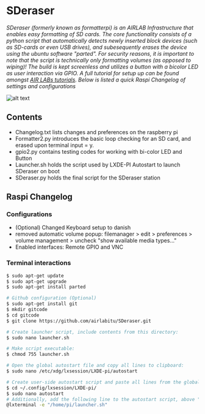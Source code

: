 # SDeraser
*SDeraser (formerly known as formatterpi) is an AIRLAB Infrastructure that enables easy formatting of SD cards. The core functionality consists of a python script that automatically detects newly inserted block devices (such as SD-cards or even USB drives), and subesequently erases the device using the ubuntu software "parted". For security reasons, it is important to note that the script is technically only formatting volumes (as opposed to wiping)!  The build is kept screenless and utilizes a button with a bicolor LED as user interaction via GPIO. A full tutorial for setup up can be found amongst [AIR LABs tutorials](https://airlab.itu.dk/category/tutorial/). Below is listed a quick Raspi Changelog of settings and configurations*

![alt text](https://airlab.itu.dk/wp-content/uploads/sites/71/2023/03/eraserpi.png)


## Contents
- Changelog.txt lists changes and preferences on the raspberry pi
- Formatter2.py introduces the basic loop checking for an SD card, and erased upon terminal input = y.
- gpio2.py contains testing codes for working with bi-color LED and Button
- Launcher.sh holds the script used by LXDE-PI Autostart to launch SDeraser on boot
- SDeraser.py holds the final script for the SDeraser station

## Raspi Changelog

### Configurations
- (Optional) Changed Keyboard setup to danish
- removed automatic volume popup: filemanager > edit > preferences > volume management > uncheck "show available media types..."
- Enabled interfaces: Remote GPIO and VNC

### Terminal interactions
```sh
$ sudo apt-get update
$ sudo apt-get upgrade
$ sudo apt-get install parted
```

```sh
# Github configuration (Optional)
$ sudo apt-get install git
$ mkdir gitcode
$ cd gitcode
$ git clone https://github.com/airlabitu/SDeraser.git
```

```sh
# Create launcher script, include contents from this directory:
$ sudo nano launcher.sh

# Make script executable:
$ chmod 755 launcher.sh
```

```sh
# Open the global autostart file and copy all lines to clipboard:
$ sudo nano /etc/xdg/lxsession/LXDE-pi/autostart

# Create user-side autostart script and paste all lines from the global one:
$ cd ~/.config/lxsession/LXDE-pi/
$ sudo nano autostart
# Additionally, add the following line to the autostart script, above "Xscreensaver":
@lxterminal -e "/home/pi/launcher.sh"
```
